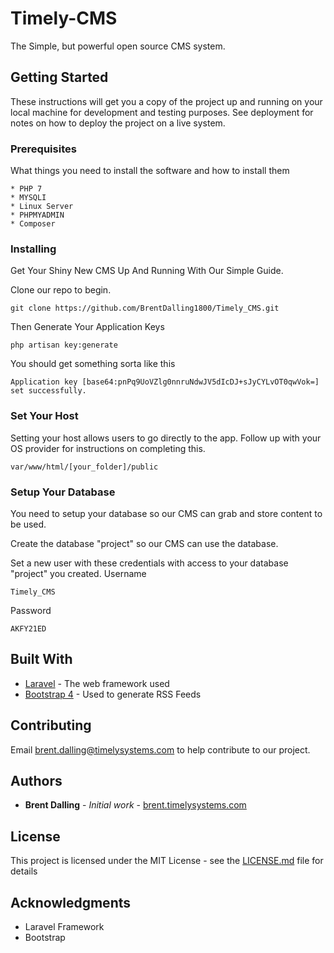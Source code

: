 # Timely-CMS
The Simple, but powerful open source CMS system.

## Getting Started

These instructions will get you a copy of the project up and running on your local machine for development and testing purposes. See deployment for notes on how to deploy the project on a live system.

### Prerequisites

What things you need to install the software and how to install them

```
* PHP 7
* MYSQLI
* Linux Server
* PHPMYADMIN
* Composer
```

### Installing

Get Your Shiny New CMS Up And Running With Our Simple Guide.

Clone our repo to begin.

```
git clone https://github.com/BrentDalling1800/Timely_CMS.git
```

Then Generate Your Application Keys

```
php artisan key:generate
```

You should get something sorta like this

```
Application key [base64:pnPq9UoVZlg0nnruNdwJV5dIcDJ+sJyCYLvOT0qwVok=] set successfully.
```

### Set Your Host

Setting your host allows users to go directly to the app. Follow up with your OS provider for instructions on completing this.

```
var/www/html/[your_folder]/public
```

### Setup Your Database

You need to setup your database so our CMS can grab and store content to be used.

Create the database "project" so our CMS can use the database.

Set a new user with these credentials with access to your database "project" you created.
Username
```
Timely_CMS
```
Password
```
AKFY21ED
```

## Built With

* [Laravel](https://laravel.com/) - The web framework used
* [Bootstrap 4](https://getbootstrap.com) - Used to generate RSS Feeds

## Contributing

Email brent.dalling@timelysystems.com to help contribute to our project.

## Authors

* **Brent Dalling** - *Initial work* - [brent.timelysystems.com](https://github.com/PurpleBooth)


## License

This project is licensed under the MIT License - see the [LICENSE.md](LICENSE.md) file for details

## Acknowledgments

* Laravel Framework
* Bootstrap
